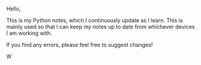Hello,

This is my Python notes, which I continuously update as I learn.
This is mainly used so that I can keep my notes up to date from whichever devices I am working with.

If you find any errors, please feel free to suggest changes!


W
